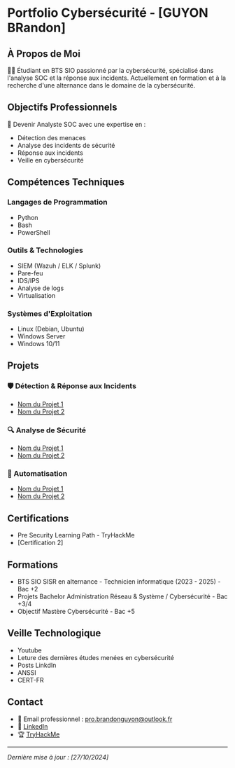 # Portfolio Cybersécurité - [GUYON BRandon]

## À Propos de Moi
👨‍💻 Étudiant en BTS SIO passionné par la cybersécurité, spécialisé dans l'analyse SOC et la réponse aux incidents. Actuellement en formation et à la recherche d'une alternance dans le domaine de la cybersécurité.

## Objectifs Professionnels
🎯 Devenir Analyste SOC avec une expertise en :
- Détection des menaces
- Analyse des incidents de sécurité
- Réponse aux incidents
- Veille en cybersécurité

## Compétences Techniques
### Langages de Programmation
- Python
- Bash
- PowerShell

### Outils & Technologies
- SIEM (Wazuh / ELK / Splunk)
- Pare-feu
- IDS/IPS
- Analyse de logs
- Virtualisation

### Systèmes d'Exploitation
- Linux (Debian, Ubuntu)
- Windows Server
- Windows 10/11

## Projets
### 🛡️ Détection & Réponse aux Incidents

- [Nom du Projet 1](lien)
- [Nom du Projet 2](lien)

### 🔍 Analyse de Sécurité
- [Nom du Projet 1](lien)
- [Nom du Projet 2](lien)

### 🤖 Automatisation
- [Nom du Projet 1](lien)
- [Nom du Projet 2](lien)

## Certifications
- Pre Security Learning Path - TryHackMe
- [Certification 2]

## Formations
- BTS SIO SISR en alternance - Technicien informatique (2023 - 2025) - Bac +2
- Projets Bachelor Administration Réseau & Système / Cybersécurité - Bac +3/4
- Objectif Mastère Cybersécurité - Bac +5

## Veille Technologique
- Youtube
- Leture des dernières études menées en cybersécurité
- Posts LinkdIn
- ANSSI
- CERT-FR

## Contact
- 📧 Email professionnel : pro.brandonguyon@outlook.fr
- 💼 [LinkedIn](https://www.linkedin.com/in/brandonguyon/)
- 🏆 [TryHackMe](https://tryhackme.com/r/p/Nirkrolm)

---
*Dernière mise à jour : [27/10/2024]*

